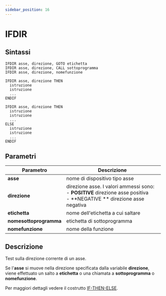 ```yaml
---
sidebar_position: 16
---
```


# IFDIR

## Sintassi

  ```
IFDIR asse, direzione, GOTO etichetta
IFDIR asse, direzione, CALL sottoprogramma
IFDIR asse, direzione, nomefunzione

IFDIR asse, direzione THEN
    istruzione
    istruzione
    ... 
ENDIF

IFDIR asse, direzione THEN
    istruzione
    istruzione
    ... 
ELSE
    istruzione
    istruzione
    ... 
ENDIF
  ```

## Parametri
|Parametro                    | Descrizione                                                                                            |                
|-----------------------------|--------------------------------------------------------------------------------------------------------|
| **asse**                    | nome di dispositivo tipo asse                                                                          |   
| **direzione**               | direzione asse. I valori ammessi sono: <br/>- **POSITIVE** direzione asse positiva <br/>- **NEGATIVE ** direzione asse negativa |  
| **etichetta**               | nome dell'etichetta a cui saltare                                                                      | 
| **nomesottoprogramma**      | etichetta di sottoprogramma                                                                            |
| **nomefunzione**            | nome della funzione                                                                                    |    

## Descrizione
Test sulla direzione corrente di un asse.

Se l'**asse** si muove nella direzione specificata dalla variabile **direzione**, viene effettuato un salto a **etichetta** o una chiamata a **sottoprogramma** o **nomefunzione**.

Per maggiori dettagli vedere il costrutto [IF-THEN-ELSE](IF.md).
